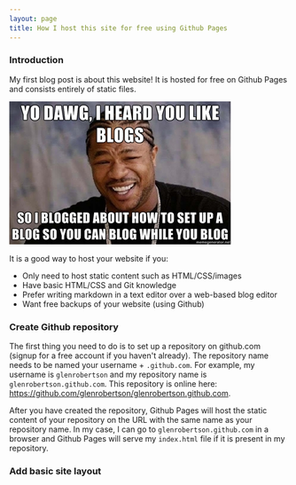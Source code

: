 ```yaml
---
layout: page
title: How I host this site for free using Github Pages
---
```



### Introduction
My first blog post is about this website! It is hosted for free on Github Pages and consists entirely of static files.

![Yo dawg, I heard you like blogs, so I blogged about how to set up a blog so you can blog while you blog](/images/yo-dawg-i-heard-you-like-blogs.jpg)

It is a good way to host your website if you:

* Only need to host static content such as HTML/CSS/images
* Have basic HTML/CSS and Git knowledge
* Prefer writing markdown in a text editor over a web-based blog editor
* Want free backups of your website (using Github)


### Create Github repository
The first thing you need to do is to set up a repository on github.com (signup for a free account if you haven't already). The repository name needs to be named your username + `.github.com`. For example, my username is `glenrobertson` and my repository name is `glenrobertson.github.com`. This repository is online here: https://github.com/glenrobertson/glenrobertson.github.com. 

After you have created the repository, Github Pages will host the static content of your repository on the URL with the same name as your repository name. In my case, I can go to `glenrobertson.github.com` in a browser and Github Pages will serve my `index.html` file if it is present in my repository.


### Add basic site layout